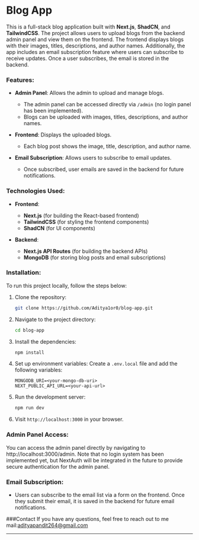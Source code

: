 
# Blog App

This is a full-stack blog application built with **Next.js**, **ShadCN**, and **TailwindCSS**. The project allows users to upload blogs from the backend admin panel and view them on the frontend. The frontend displays blogs with their images, titles, descriptions, and author names. Additionally, the app includes an email subscription feature where users can subscribe to receive updates. Once a user subscribes, the email is stored in the backend.

### Features:
- **Admin Panel**: Allows the admin to upload and manage blogs.
  - The admin panel can be accessed directly via `/admin` (no login panel has been implemented).
  - Blogs can be uploaded with images, titles, descriptions, and author names.
  
- **Frontend**: Displays the uploaded blogs.
  - Each blog post shows the image, title, description, and author name.
  
- **Email Subscription**: Allows users to subscribe to email updates.
  - Once subscribed, user emails are saved in the backend for future notifications.

### Technologies Used:
- **Frontend**: 
  - **Next.js** (for building the React-based frontend)
  - **TailwindCSS** (for styling the frontend components)
  - **ShadCN** (for UI components)
  
- **Backend**: 
  - **Next.js API Routes** (for building the backend APIs)
  - **MongoDB** (for storing blog posts and email subscriptions)

### Installation:
To run this project locally, follow the steps below:

1. Clone the repository:
   ```bash
   git clone https://github.com/Aditya1or0/blog-app.git
   ```

2. Navigate to the project directory:
   ```bash
   cd blog-app
   ```

3. Install the dependencies:
   ```bash
   npm install
   ```

4. Set up environment variables:
   Create a `.env.local` file and add the following variables:
   ```
   MONGODB_URI=<your-mongo-db-uri>
   NEXT_PUBLIC_API_URL=<your-api-url>
   ```

5. Run the development server:
   ```bash
   npm run dev
   ```

6. Visit `http://localhost:3000` in your browser.

### Admin Panel Access:
You can access the admin panel directly by navigating to http://localhost:3000/admin. Note that no login system has been implemented yet, but NextAuth will be integrated in the future to provide secure authentication for the admin panel.

### Email Subscription:
- Users can subscribe to the email list via a form on the frontend. Once they submit their email, it is saved in the backend for future email notifications.

###Contact
If you have any questions, feel free to reach out to me 
mail:adityapandit264@gmail.com


---
